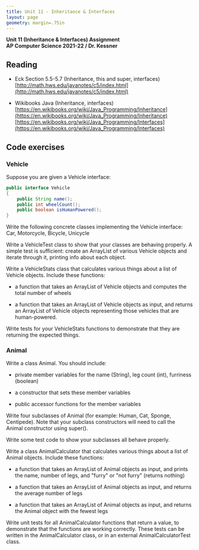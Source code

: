 ```yaml
---
title: Unit 11 - Inheritance & Interfaces
layout: page
geometry: margin=.75in
---
```


__Unit 11 (Inheritance & Interfaces) Assignment__  
__AP Computer Science 2021-22 / Dr. Kessner__  


## Reading

* Eck Section 5.5-5.7 (Inheritance, this and super, interfaces)  
[http://math.hws.edu/javanotes/c5/index.html](http://math.hws.edu/javanotes/c5/index.html)

* Wikibooks Java (Inheritance, interfaces)  
[https://en.wikibooks.org/wiki/Java_Programming/Inheritance](https://en.wikibooks.org/wiki/Java_Programming/Inheritance)  
[https://en.wikibooks.org/wiki/Java_Programming/Interfaces](https://en.wikibooks.org/wiki/Java_Programming/Interfaces)

## Code exercises

### Vehicle

Suppose you are given a Vehicle interface:

```java
public interface Vehicle
{
    public String name();
    public int wheelCount();
    public boolean isHumanPowered();
}
```

Write the following concrete classes implementing the Vehicle interface:
Car, Motorcycle, Bicycle, Unicycle

Write a VehicleTest class to show that your classes are behaving properly.  A
simple test is sufficient: create an ArrayList of various Vehicle objects and
iterate through it, printing info about each object. 

Write a VehicleStats class that calculates various things about a list of
Vehicle objects.  Include these functions:

- a function that takes an ArrayList of Vehicle objects and computes the total
  number of wheels

- a function that takes an ArrayList of Vehicle objects as input, and returns
  an ArrayList of Vehicle objects representing those vehicles that are
  human-powered.

Write tests for your VehicleStats functions to demonstrate that they are
returning the expected things.


### Animal

Write a class Animal.  You should include:

- private member variables for the name (String), leg count (int), furriness (boolean) 

- a constructor that sets these member variables

- public accessor functions for the member variables

Write four subclasses of Animal (for example: Human, Cat, Sponge, Centipede).
Note that your subclass constructors will need to call the Animal constructor
using super().

Write some test code to show your subclasses all behave properly.

Write a class AnimalCalculator that calculates various things about a list of
Animal objects.  Include these functions:

- a function that takes an ArrayList of Animal objects as input, and prints the
  name, number of legs, and "furry" or "not furry" (returns nothing)

- a function that takes an ArrayList of Animal objects as input, and returns  the
  average number of legs

- a function that takes an ArrayList of Animal objects as input, and returns the
  Animal object with the fewest legs

Write unit tests for all AnimalCalculator functions that return a value, to
demonstrate that the functions are working correctly.  These tests can be
written in the AnimalCalculator class, or in an external AnimalCalculatorTest
class.

